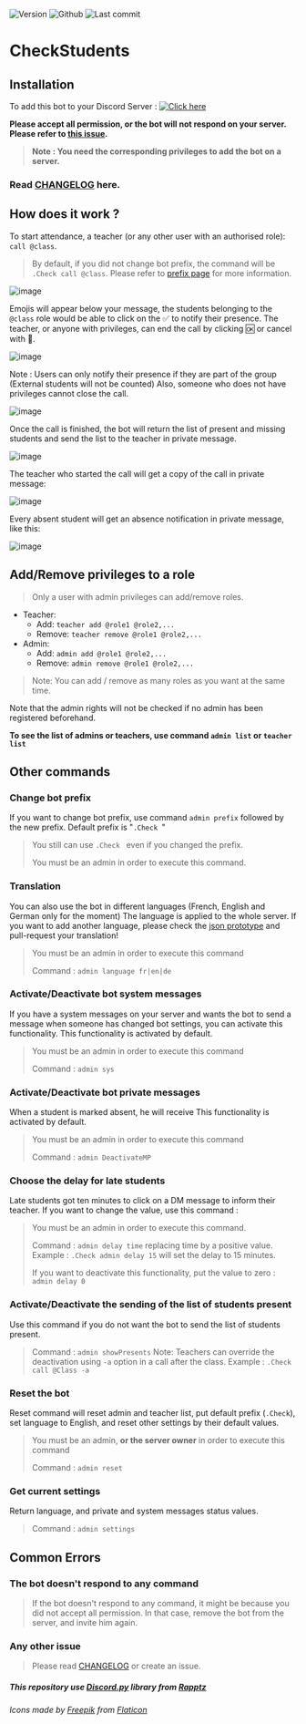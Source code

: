 ![Version](https://img.shields.io/github/v/tag/Renaud-Dov/CheckStudents?label=latest%20version)
![Github](https://img.shields.io/github/license/Renaud-Dov/CheckStudents)
![Last commit](https://img.shields.io/github/last-commit/Renaud-Dov/CheckStudents?color=yellow&logo=Python&logoColor=yellow)

# CheckStudents

## Installation
To add this bot to your Discord Server :
[![Click here](https://img.shields.io/badge/-Add%20the%20bot-blue?style=for-the-badge&logo=discord&logoColor=white)](https://discord.com/api/oauth2/authorize?client_id=760157065997320192&permissions=92224&scope=bot)

**Please accept all permission, or the bot will not respond on your server. Please refer to [this issue](#the-bot-doesnt-respond-to-any-command).**
>**Note : You need the corresponding privileges to add the bot on a server.**


### Read [CHANGELOG](CHANGELOG.md) here.
## How does it work ?



To start attendance, a teacher (or any other user with an authorised role): `call @class`.
> By default, if you did not change bot prefix, the command will be `.Check call @class`.
> Please refer to [prefix page](#change-bot-prefix) for more information.

![image](https://user-images.githubusercontent.com/14821642/160124605-42bc1be6-f5c5-4f66-ae90-3727cf87a094.png)


Emojis will appear below your message, the students belonging to the `@class` role would be able to click on the ✅ to notify their presence.
The teacher, or anyone with privileges, can end the call by clicking 🆗 or cancel with 🛑.

![image](https://user-images.githubusercontent.com/14821642/160124665-945f096c-e58f-49d4-a38b-4c7105a88e12.png)

Note : Users can only notify their presence if they are part of the group (External students will not be counted)
Also, someone who does not have privileges cannot close the call.

![image](https://user-images.githubusercontent.com/14821642/160124714-45836521-c371-4ce8-9524-c170f12dadc2.png)


Once the call is finished, the bot will return the list of present and missing students and send the list to the teacher in private message.

![image](https://user-images.githubusercontent.com/14821642/160124752-3f91d26a-0bb4-4152-8381-69d7d46894fc.png)

The teacher who started the call will get a copy of the call in private message:

![image](https://user-images.githubusercontent.com/14821642/160124803-7714fa1b-68e3-46d7-ab7e-2c9e29dde285.png)


Every absent student will get an absence notification in private message, like this:

![image](https://user-images.githubusercontent.com/14821642/160124860-19b5f0da-5c90-4e20-a4f6-d609bb0ba5d1.png)

## Add/Remove privileges to a role

>Only a user with admin privileges can add/remove roles.

* Teacher:
    * Add: `teacher add @role1 @role2,...` 
    * Remove: `teacher remove @role1 @role2,...`
* Admin:
    * Add: `admin add @role1 @role2,...` 
    * Remove: `admin remove @role1 @role2,...`
>Note: You can add / remove as many roles as you want at the same time.

Note that the admin rights will not be checked if no admin has been registered beforehand.

**To see the list of admins or teachers, use command `admin list` or `teacher list`**


## Other commands
### Change bot prefix
If you want to change bot prefix, use command `admin prefix` followed by the new prefix. Default prefix is "`.Check `"
>You still can use `.Check ` even if you changed the prefix.
> 
>You must be an admin in order to execute this command.
### Translation

You can also use the bot in different languages (French, English and German only for the moment)
The language is applied to the whole server.
If you want to add another language, please check the [json prototype](language/en.json)  and pull-request your translation!
>You must be an admin in order to execute this command
> 
> Command : `admin language fr|en|de`
### Activate/Deactivate bot system messages
If you have a system messages on your server and wants the bot to send a message when someone has changed bot settings, you can activate this functionality. This functionality is activated by default.
>You must be an admin in order to execute this command
> 
> Command : `admin sys`

### Activate/Deactivate bot private messages
When a student is marked absent, he will receive 
This functionality is activated by default.
>You must be an admin in order to execute this command
> 
> Command : `admin DeactivateMP`

### Choose the delay for late students
Late students got ten minutes to click on a DM message to inform their teacher. If you want to change the value, use this command :
>You must be an admin in order to execute this command.
> 
> Command : `admin delay time` replacing time by a positive value.
> Example : `.Check admin delay 15` will set the delay to 15 minutes.
> 
> If you want to deactivate this functionality, put the value to zero : `admin delay 0`

### Activate/Deactivate the sending of the list of students present
Use this command if you do not want the bot to send the list of students present.

> Command : `admin showPresents`
> Note: Teachers can override the deactivation using `-a` option in a call after the class. Example : `.Check call @Class -a`

### Reset the bot
Reset command will reset admin and teacher list, put default prefix (`.Check`), set language to English, and reset other settings by their default values.
>You must be an admin, **or the server owner** in order to execute this command
> 
> Command : `admin reset`

### Get current settings
Return language, and private and system messages status values.
> Command : `admin settings`


## Common Errors
### The bot doesn't respond to any command
>If the bot doesn't respond to any command, it might be because you did not accept all permission. In that case, remove the bot from the server, and invite him again.

### Any other issue
> Please read [CHANGELOG](CHANGELOG.md) or create an issue.

##### This repository use [Discord.py](https://github.com/Rapptz/discord.py) library from [Rapptz](https://github.com/Rapptz)
###### Icons made by [Freepik](http://www.freepik.com/) from [Flaticon](https://www.flaticon.com/)

